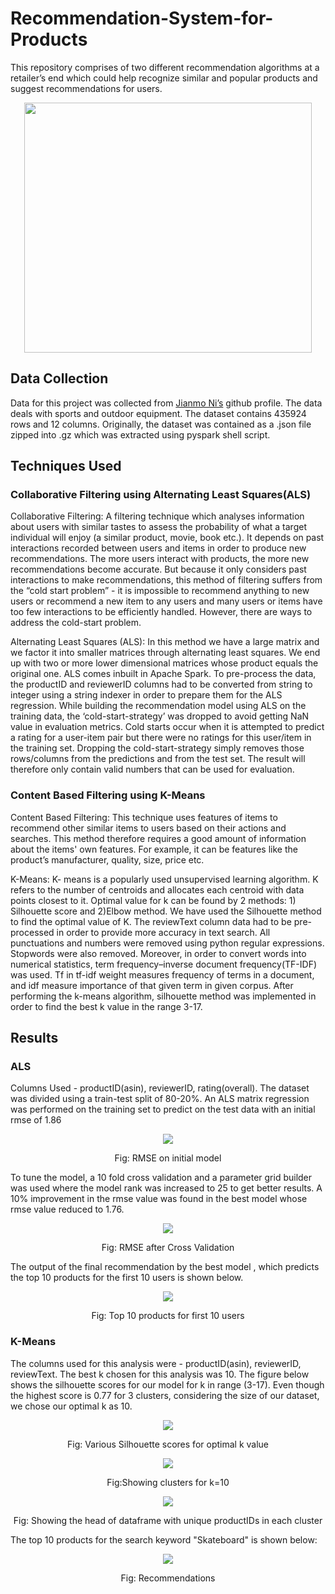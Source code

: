 # Recommendation-System-for-Products
This repository comprises of two different recommendation algorithms at a retailer’s end which could help recognize similar and popular products and suggest recommendations for users.

<p align="center">
  <img width="460" height="400" src="https://github.com/krishangi-deka/Recommendation-System-for-Products/blob/main/images/Recc%20System.jpg">
</p>

## Data Collection
Data for this project was collected from [Jianmo Ni’s](https://nijianmo.github.io/amazon/index.html) github profile. The data deals with sports and outdoor equipment. The dataset contains 435924 rows and 12 columns. Originally, the dataset was contained as a .json file zipped into .gz which was extracted using pyspark shell script.

## Techniques Used
### Collaborative Filtering using Alternating Least Squares(ALS) 

Collaborative Filtering:  A filtering technique which analyses information about users with similar tastes to assess the probability of what a target individual will enjoy (a similar product, movie, book etc.). It depends on past interactions recorded between users and items in order to produce new recommendations. The more users interact with products, the more new recommendations become accurate. But because it only considers past interactions to make recommendations, this method of filtering suffers from the “cold start problem” - it is impossible to recommend anything to new users or recommend a new item to any users and many users or items have too few interactions to be efficiently handled. However, there are ways to address the cold-start problem.

Alternating Least Squares (ALS): In this method we have a large matrix and we factor it into smaller matrices through alternating least squares. We end up with two or more lower dimensional matrices whose product equals the original one. ALS comes inbuilt in Apache Spark.
To pre-process the data, the productID and reviewerID columns had to be converted from string to integer using a string indexer in order to prepare them for the ALS regression. While building the recommendation model using ALS on the training data, the ‘cold-start-strategy’ was dropped to avoid getting NaN value in evaluation metrics. Cold starts occur when it is attempted to predict a rating for a user-item pair but there were no ratings for this user/item in the training set. Dropping the cold-start-strategy simply removes those rows/columns from the predictions and from the test set. The result will therefore only contain valid numbers that can be used for evaluation.  

### Content Based Filtering using K-Means

Content Based Filtering: This technique uses features of items to recommend other similar items to users based on their actions and searches. This method therefore requires a good amount of information about the items' own features. For example, it can be features like the product’s manufacturer, quality, size, price etc.

K-Means: K- means is a popularly used unsupervised learning algorithm. K refers to the number of centroids and allocates each centroid with data points closest to it. Optimal value for k can be found by 2 methods: 1) Silhouette score and 2)Elbow method. We have used the Silhouette method to find the optimal value of K.
The reviewText column data had to be pre-processed in order to provide more accuracy in text search. All punctuations and numbers were removed using python regular expressions. Stopwords were also removed. Moreover, in order to convert words into numerical statistics, term frequency–inverse document frequency(TF-IDF) was used. Tf in tf-idf weight measures frequency of terms in a document, and idf measure importance of that given term in given corpus. After performing the k-means algorithm, silhouette method was implemented in order to find the best k value in the range 3-17.     

## Results
### ALS 
Columns Used - productID(asin), reviewerID, rating(overall). 
The dataset was divided using a train-test split of 80-20%. An ALS matrix regression was performed on the training set to predict on the test data with an initial rmse of 1.86
<p align="center">
  <img src="https://github.com/krishangi-deka/Recommendation-System-for-Products/blob/main/images/initial_rmse.jpg">
</p>
<p align="center">Fig: RMSE on initial model</p>

To tune the model, a 10 fold cross validation and a parameter grid builder was used where the model rank was increased to 25 to get better results. A 10% improvement in the rmse value was found in the best model whose rmse value reduced to 1.76.
<p align="center">
  <img src="https://github.com/krishangi-deka/Recommendation-System-for-Products/blob/main/images/final_rmse.jpg">
</p>
<p align="center">Fig: RMSE after Cross Validation</p>

The output of the final recommendation by the best model , which predicts the top 10 products for the first 10 users is shown below.  
<p align="center">
  <img src="https://github.com/krishangi-deka/Recommendation-System-for-Products/blob/main/images/top10als.jpg">
</p>
<p align="center">Fig: Top 10 products for first 10 users</p>

### K-Means
The columns used for this analysis were - productID(asin), reviewerID, reviewText. The best k chosen for this analysis was 10. The figure below shows the silhouette scores for our model for k in range (3-17). Even though the highest score is 0.77 for 3 clusters, considering the size of our dataset, we chose our optimal k as 10.  

<p align="center">
  <img src="https://github.com/krishangi-deka/Recommendation-System-for-Products/blob/main/images/silhoutte.jpg">
</p>
<p align="center">Fig: Various Silhouette scores for optimal k value</p>

<p align="center">
  <img src="https://github.com/krishangi-deka/Recommendation-System-for-Products/blob/main/images/cluster10.jpg">
</p>
<p align="center">Fig:Showing clusters for k=10</p>

<p align="center">
  <img src="https://github.com/krishangi-deka/Recommendation-System-for-Products/blob/main/images/cluster_head.jpg">
</p>
<p align="center">Fig: Showing the head of dataframe with unique productIDs in each cluster</p>

The top 10 products for the search keyword "Skateboard" is shown below:
<p align="center">
  <img src="https://github.com/krishangi-deka/Recommendation-System-for-Products/blob/main/images/top10kmeans.jpg">
</p>
<p align="center">Fig: Recommendations</p>
